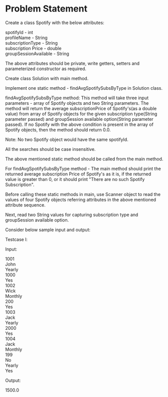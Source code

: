 # Problem Statement

Create a class Spotify with the below attributes:

spotifyId - int<br>
profileName - String<br>
subscriptionType - String<br>
subscription Price - double<br>
groupSessionAvailable - String<br>

The above attributes should be private, write getters, setters and parameterized constructor as required.

Create class Solution with main method.

Implement one static method - findAvgSpotifySubsByType in Solution class.

findAvgSpotifySubsByType method:
This method will take three input parameters - array of Spotify objects and two String parameters.
The method will return the average subscriptionPrice of Spotify's(as a double value) from array of Spotify objects for the given subscription type(String parameter passed) and groupSession available option(String parameter passed).
If no Spotify with the above condition is present in the array of Spotify objects, then the method should return 0.0.

Note: No two Spotify object would have the same spotifyId.

All the searches should be case insensitive.

The above mentioned static method should be called from the main method.

For findAvgSpotifySubsByType method - The main method should print the returned average subscription Price of Spotify's as it is, if the returned value is greater than 0, or it should print "There are no such Spotify Subscription".

Before calling these static methods in main, use Scanner object to read the values of four Spotify objects referring attributes in the above mentioned attribute sequence.

Next, read two String values for capturing subscription type and groupSession available option.

Consider below sample input and output:

Testcase l:

Input:

1001<br>
John<br>
Yearly<br>
1000<br>
Yes<br>
1002<br>
Wick<br>
Monthly<br>
200<br>
Yes<br>
1003<br>
Jack<br>
Yearly<br>
2000<br>
Yes<br>
1004<br>
Jack<br>
Monthly<br>
199<br>
No<br>
Yearly<br>
Yes<br>

Output:

1500.0

